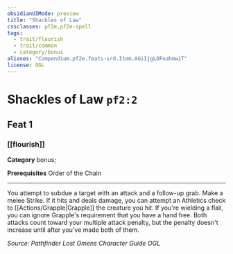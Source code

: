 ```yaml
---
obsidianUIMode: preview
title: "Shackles of Law"
cssclasses: pf2e,pf2e-spell
tags:
  - trait/flourish
  - trait/common
  - category/bonus
aliases: "Compendium.pf2e.feats-srd.Item.AGiIjgLOFuahmwiT"
license: OGL
---
```

# Shackles of Law `pf2:2`
## Feat 1
### [[flourish]]

**Category** bonus; 



**Prerequisites** Order of the Chain
* * *
You attempt to subdue a target with an attack and a follow-up grab. Make a melee Strike. If it hits and deals damage, you can attempt an Athletics check to [[Actions/Grapple|Grapple]] the creature you hit. If you're wielding a flail, you can ignore Grapple's requirement that you have a hand free. Both attacks count toward your multiple attack penalty, but the penalty doesn't increase until after you've made both of them.

*Source: Pathfinder Lost Omens Character Guide*
*OGL*